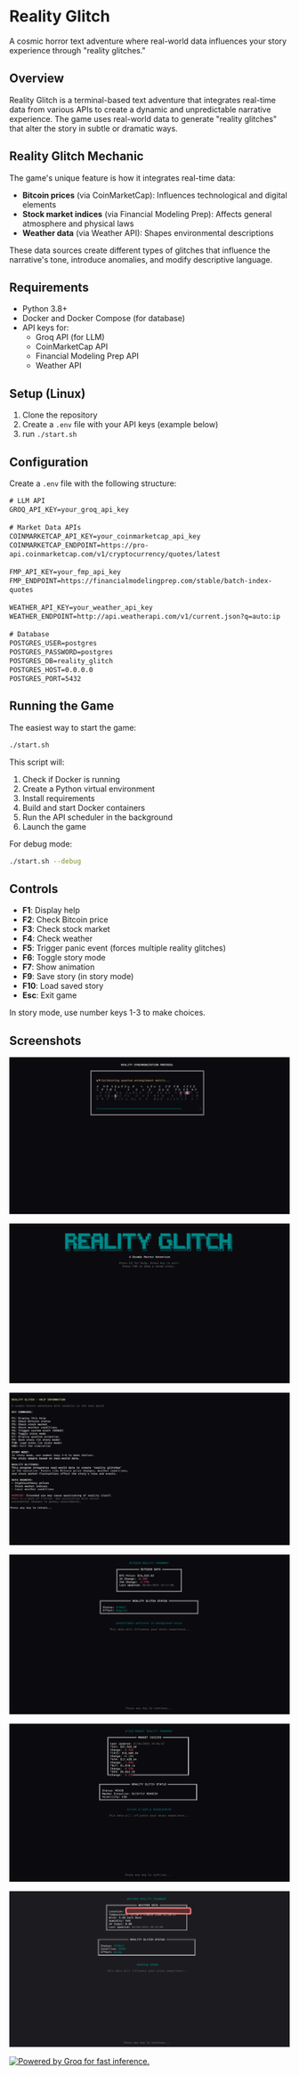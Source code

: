 # Reality Glitch

A cosmic horror text adventure where real-world data influences your story experience through "reality glitches."

## Overview

Reality Glitch is a terminal-based text adventure that integrates real-time data from various APIs to create a dynamic and unpredictable narrative experience. The game uses real-world data to generate "reality glitches" that alter the story in subtle or dramatic ways.

## Reality Glitch Mechanic

The game's unique feature is how it integrates real-time data:

- **Bitcoin prices** (via CoinMarketCap): Influences technological and digital elements
- **Stock market indices** (via Financial Modeling Prep): Affects general atmosphere and physical laws
- **Weather data** (via Weather API): Shapes environmental descriptions

These data sources create different types of glitches that influence the narrative's tone, introduce anomalies, and modify descriptive language.

## Requirements

- Python 3.8+
- Docker and Docker Compose (for database)
- API keys for:
  - Groq API (for LLM)
  - CoinMarketCap API
  - Financial Modeling Prep API
  - Weather API

## Setup (Linux)

1. Clone the repository
2. Create a `.env` file with your API keys (example below)
3. run `./start.sh`

## Configuration

Create a `.env` file with the following structure:

```
# LLM API
GROQ_API_KEY=your_groq_api_key

# Market Data APIs
COINMARKETCAP_API_KEY=your_coinmarketcap_api_key
COINMARKETCAP_ENDPOINT=https://pro-api.coinmarketcap.com/v1/cryptocurrency/quotes/latest

FMP_API_KEY=your_fmp_api_key
FMP_ENDPOINT=https://financialmodelingprep.com/stable/batch-index-quotes

WEATHER_API_KEY=your_weather_api_key
WEATHER_ENDPOINT=http://api.weatherapi.com/v1/current.json?q=auto:ip

# Database
POSTGRES_USER=postgres
POSTGRES_PASSWORD=postgres
POSTGRES_DB=reality_glitch
POSTGRES_HOST=0.0.0.0
POSTGRES_PORT=5432
```

## Running the Game

The easiest way to start the game:

```bash
./start.sh
```

This script will:
1. Check if Docker is running
2. Create a Python virtual environment
3. Install requirements
4. Build and start Docker containers
5. Run the API scheduler in the background
6. Launch the game

For debug mode:
```bash
./start.sh --debug
```

## Controls

- **F1**: Display help
- **F2**: Check Bitcoin price
- **F3**: Check stock market
- **F4**: Check weather
- **F5**: Trigger panic event (forces multiple reality glitches)
- **F6**: Toggle story mode
- **F7**: Show animation
- **F9**: Save story (in story mode)
- **F10**: Load saved story
- **Esc**: Exit game

In story mode, use number keys 1-3 to make choices.

## Screenshots

![Game Welcome Screen](images/game_001.png)

![Game Interface](images/game_002.png)

![Reality Glitch Effect](images/game_003.png)

![Quantum Animation](images/game_004.png)

![Story Mode](images/game_005.png)

![Reality Panic Event](images/game_006.png)


<a href="https://groq.com" target="_blank" rel="noopener noreferrer">
  <img
    src="https://groq.com/wp-content/uploads/2024/03/PBG-mark1-color.svg"
    style="width:100px;"
    alt="Powered by Groq for fast inference."
  />
</a>